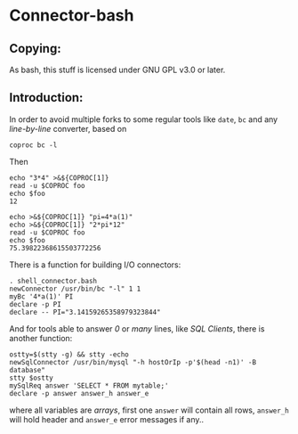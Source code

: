 # Connector-bash

Copying:
--------

As bash, this stuff is licensed under GNU GPL v3.0 or later.

Introduction:
-------------

In order to avoid multiple forks to some regular tools like `date`, `bc`
and any *line-by-line* converter, based on

    coproc bc -l

Then

    echo "3*4" >&${COPROC[1]}
    read -u $COPROC foo
    echo $foo
    12

    echo >&${COPROC[1]} "pi=4*a(1)"
    echo >&${COPROC[1]} "2*pi*12"
    read -u $COPROC foo
    echo $foo
    75.39822368615503772256

There is a function for building I/O connectors:

    . shell_connector.bash
    newConnector /usr/bin/bc "-l" 1 1
    myBc '4*a(1)' PI
    declare -p PI
    declare -- PI="3.14159265358979323844"

And for tools able to answer *0* or *many* lines, like *SQL Clients*,
there is another function:

    ostty=$(stty -g) && stty -echo
    newSqlConnector /usr/bin/mysql "-h hostOrIp -p'$(head -n1)' -B database"
    stty $ostty
    mySqlReq answer 'SELECT * FROM mytable;'
    declare -p answer answer_h answer_e

where all variables are *arrays*, first one `answer` will contain all rows,
`answer_h` will hold header and `answer_e` error messages if any..
